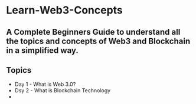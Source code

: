 # Learn-Web3-Concepts
## A Complete Beginners Guide to understand all the topics and concepts of Web3 and Blockchain in a simplified way.

## Topics 
* Day 1 - What is Web 3.0?
* Dsy 2 - What is Blockchain Technology
* 

